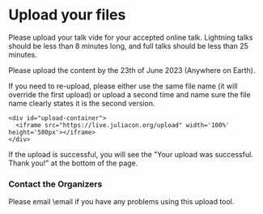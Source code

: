 # Upload your files

Please upload your talk vide for your accepted online talk.
Lightning talks should be less than 8 minutes long, and full talks should be less than 25 minutes.

Please upload the content by the 23th of June 2023 (Anywhere on Earth).

If you need to re-upload, please either use the same file name (it will override the first upload) or upload a second time and name sure the file name clearly states it is the second version. 

~~~
<div id="upload-container">
  <iframe src="https://live.juliacon.org/upload" width='100%' height='580px'></iframe>
</div>
~~~

If the upload is successful, you will see the "Your upload was successful. Thank you!" at the bottom of the page.

### Contact the Organizers

Please email \email if you have any problems using this upload tool.
